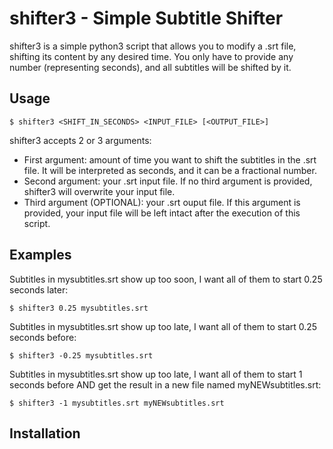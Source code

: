 # shifter3 - Simple Subtitle Shifter

shifter3 is a simple python3 script that allows you to modify a .srt file, shifting its content by any desired time. You only have to provide any number (representing seconds), and all subtitles will be shifted by it.

## Usage
`$ shifter3 <SHIFT_IN_SECONDS> <INPUT_FILE> [<OUTPUT_FILE>]`

shifter3 accepts 2 or 3 arguments:

  - First argument: amount of time you want to shift the subtitles in the .srt file. It will be interpreted as seconds, and it can be a fractional number.
  - Second argument: your .srt input file. If no third argument is provided, shifter3 will overwrite your input file.
  - Third argument (OPTIONAL): your .srt ouput file. If this argument is provided, your input file will be left intact after the execution of this script.
  
## Examples
Subtitles in mysubtitles.srt show up too soon, I want all of them to start 0.25 seconds later:

`$ shifter3 0.25 mysubtitles.srt`

Subtitles in mysubtitles.srt show up too late, I want all of them to start 0.25 seconds before:

`$ shifter3 -0.25 mysubtitles.srt`


Subtitles in mysubtitles.srt show up too late, I want all of them to start 1 seconds before AND get the result in a new file named myNEWsubtitles.srt:

`$ shifter3 -1 mysubtitles.srt myNEWsubtitles.srt`

## Installation
